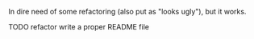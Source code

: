 In dire need of some refactoring (also put as "looks ugly"), but it works.

TODO
  refactor
  write a proper README file
